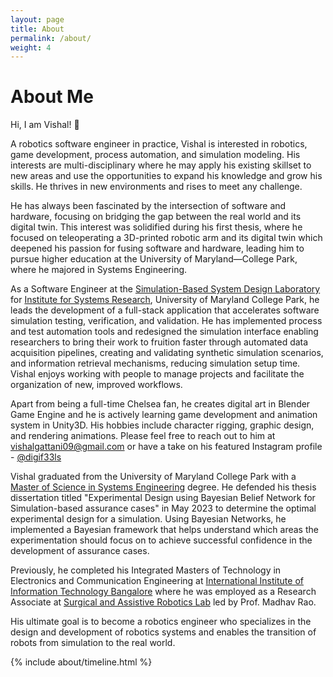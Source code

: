 ```yaml
---
layout: page
title: About
permalink: /about/
weight: 4
---
```


# **About Me**

<!-- Hi I am **{{ site.author.name }}** :wave:,<br> -->
Hi, I am Vishal! :wave:<br>

A robotics software engineer in practice, Vishal is interested in robotics, game development, process automation, and simulation modeling. His interests are multi-disciplinary where he may apply his existing skillset to new areas and use the opportunities to expand his knowledge and grow his skills. He thrives in new environments and rises to meet any challenge. 

He has always been fascinated by the intersection of software and hardware, focusing on bridging the gap between the real world and its digital twin. This interest was solidified during his first thesis, where he focused on teleoperating a 3D-printed robotic arm and its digital twin which deepened his passion for fusing software and hardware, leading him to pursue higher education at the University of Maryland—College Park, where he majored in Systems Engineering.

As a Software Engineer at the [Simulation-Based System Design Laboratory](https://enme.umd.edu/research/simulation-based-system-design-laboratory) for [Institute for Systems Research](https://isr.umd.edu/), University of Maryland College Park, he leads the development of a full-stack application that accelerates software simulation testing, verification, and validation. He has implemented process and test automation tools and redesigned the simulation interface enabling researchers to bring their work to fruition faster through automated data acquisition pipelines, creating and validating synthetic simulation scenarios, and information retrieval mechanisms, reducing simulation setup time. Vishal enjoys working with people to manage projects and facilitate the organization of new, improved workflows.

Apart from being a full-time Chelsea fan, he creates digital art in Blender Game Engine and he is actively learning game development and animation system in Unity3D. His hobbies include character rigging, graphic design, and rendering animations. Please feel free to reach out to him at [vishalgattani09@gmail.com]((mailto:vgattani@umd.edu)) or have a take on his featured Instagram profile - [@digif33ls](https://www.instagram.com/digif33ls/)

Vishal graduated from the University of Maryland College Park with a [Master of Science in Systems Engineering](https://isr.umd.edu/education/msse-degree) degree. He defended his thesis dissertation titled "Experimental Design using Bayesian Belief Network for Simulation-based assurance cases" in May 2023 to determine the optimal experimental design for a simulation. Using Bayesian Networks, he implemented a Bayesian framework that helps understand which areas the experimentation should focus on to achieve successful confidence in the development of assurance cases.

Previously, he completed his Integrated Masters of Technology in Electronics and Communication Engineering at [International Institute of Information Technology Bangalore](https://www.iiitb.ac.in/) where he was employed as a Research Associate at [Surgical and Assistive Robotics Lab](https://www.iiitb.ac.in/sarl/sarl.html) led by Prof. Madhav Rao.

His ultimate goal is to become a robotics engineer who specializes in the design and development of robotics systems and enables the transition of robots from simulation to the real world.

<!-- <div class="row">
{% include about/skills.html title="Programming Skills" source=site.data.programming-skills %}
{% include about/skills.html title="Other Skills" source=site.data.other-skills %}
</div> -->

<div class="row">
{% include about/timeline.html %}
</div>
